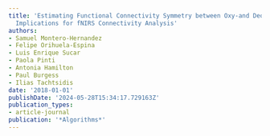 ```yaml
---
title: 'Estimating Functional Connectivity Symmetry between Oxy-and Deoxy-Haemoglobin:
  Implications for fNIRS Connectivity Analysis'
authors:
- Samuel Montero-Hernandez
- Felipe Orihuela-Espina
- Luis Enrique Sucar
- Paola Pinti
- Antonia Hamilton
- Paul Burgess
- Ilias Tachtsidis
date: '2018-01-01'
publishDate: '2024-05-28T15:34:17.729163Z'
publication_types:
- article-journal
publication: '*Algorithms*'
---
```

